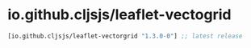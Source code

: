 # io.github.cljsjs/leaflet-vectogrid

[](dependency)
```clojure
[io.github.cljsjs/leaflet-vectorgrid "1.3.0-0"] ;; latest release
```
[](/dependency)
